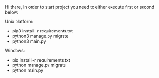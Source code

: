 Hi there,
In order to start project you need to either execute first or second below:

Unix platform:
- pip3 install -r requirements.txt
- python3 manage.py migrate
- python3 main.py

Windows:
- pip install -r requirements.txt
- python manage.py migrate
- python main.py

